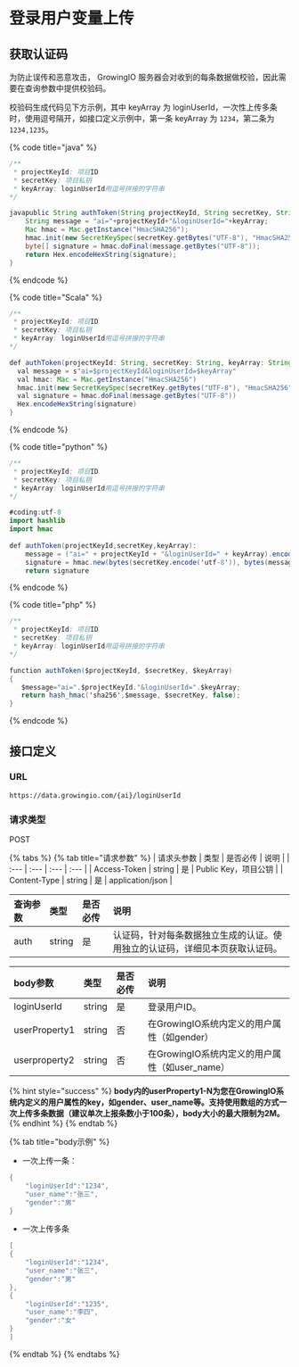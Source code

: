 # 登录用户变量上传

## 获取认证码

为防止误传和恶意攻击， GrowingIO 服务器会对收到的每条数据做校验，因此需要在查询参数中提供校验码。

校验码生成代码见下方示例，其中 keyArray 为 loginUserId，一次性上传多条时，使用逗号隔开，如接口定义示例中，第一条 keyArray 为 `1234`，第二条为 `1234,1235`。

{% code title="java" %}
```java
/**
 * projectKeyId: 项目ID
 * secretKey: 项目私钥
 * keyArray: loginUserId用逗号拼接的字符串
*/ 

javapublic String authToken(String projectKeyId, String secretKey, String keyArray) throws Exception {
    String message = "ai="+projectKeyId+"&loginUserId="+keyArray;
    Mac hmac = Mac.getInstance("HmacSHA256");
    hmac.init(new SecretKeySpec(secretKey.getBytes("UTF-8"), "HmacSHA256"));
    byte[] signature = hmac.doFinal(message.getBytes("UTF-8"));
    return Hex.encodeHexString(signature);
}
```
{% endcode %}

{% code title="Scala" %}
```java
/**
 * projectKeyId: 项目ID
 * secretKey: 项目私钥
 * keyArray: loginUserId用逗号拼接的字符串
*/ 

def authToken(projectKeyId: String, secretKey: String, keyArray: String): String = {
  val message = s"ai=$projectKeyId&loginUserId=$keyArray"
  val hmac: Mac = Mac.getInstance("HmacSHA256")
  hmac.init(new SecretKeySpec(secretKey.getBytes("UTF-8"), "HmacSHA256"))
  val signature = hmac.doFinal(message.getBytes("UTF-8"))
  Hex.encodeHexString(signature)
}
```
{% endcode %}

{% code title="python" %}
```java
/**
 * projectKeyId: 项目ID
 * secretKey: 项目私钥
 * keyArray: loginUserId用逗号拼接的字符串
*/ 

#coding:utf-8 
import hashlib
import hmac
​
def authToken(projectKeyId,secretKey,keyArray):
    message = ("ai=" + projectKeyId + "&loginUserId=" + keyArray).encode('utf-8')
    signature = hmac.new(bytes(secretKey.encode('utf-8')), bytes(message), digestmod=hashlib.sha256).hexdigest()
    return signature
```
{% endcode %}

{% code title="php" %}
```java
/**
 * projectKeyId: 项目ID
 * secretKey: 项目私钥
 * keyArray: loginUserId用逗号拼接的字符串
*/ 

function authToken($projectKeyId, $secretKey, $keyArray)
{
   $message="ai=".$projectKeyId."&loginUserId=".$keyArray;
   return hash_hmac('sha256',$message, $secretKey, false);
}
```
{% endcode %}

## 接口定义

### URL

`https://data.growingio.com/{ai}/loginUserId`

### 请求类型

POST

{% tabs %}
{% tab title="请求参数" %}
| 请求头参数 | 类型 | 是否必传 | 说明 |
| :--- | :--- | :--- | :--- |
| Access-Token | string | 是 | Public Key，项目公钥 |
| Content-Type | string | 是 | application/json |

| 查询参数 | 类型 | 是否必传 | 说明 |
| :--- | :--- | :--- | :--- |
| auth | string | 是 | 认证码，针对每条数据独立生成的认证。使用独立的认证码，详细见本页获取认证码。 |

| body参数 | 类型 | 是否必传 | 说明 |
| :--- | :--- | :--- | :--- |
| loginUserId | string | 是 | 登录用户ID。 |
| userProperty1 | string | 否 | 在GrowingIO系统内定义的用户属性（如gender） |
| userproperty2 | string | 否 | 在GrowingIO系统内定义的用户属性（如user\_name） |

{% hint style="success" %}
**body内的userProperty1-N为您在GrowingIO系统内定义的用户属性的key，如gender、user\_name等。支持使用数组的方式一次上传多条数据（建议单次上报条数小于100条），body大小的最大限制为2M。**
{% endhint %}
{% endtab %}

{% tab title="body示例" %}
* 一次上传一条：

```java
{
    "loginUserId":"1234",
    "user_name":"张三",
    "gender":"男"
}
```

* 一次上传多条

```java
[
{
    "loginUserId":"1234",
    "user_name":"张三",
    "gender":"男"
},
{
    "loginUserId":"1235",
    "user_name":"李四",
    "gender":"女"
}
]
```
{% endtab %}
{% endtabs %}

